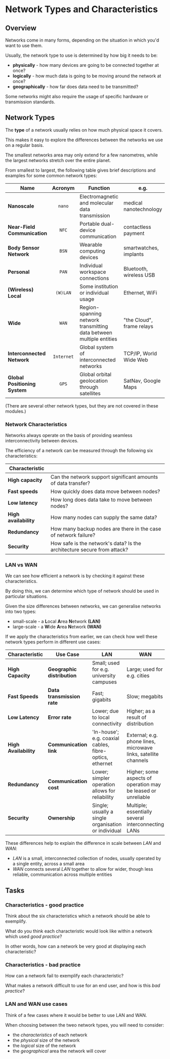 # Network Types and Characteristics

## Overview
Networks come in many forms, depending on the situation in which you'd want to use them.

Usually, the network type to use is determined by how big it needs to be:
 - **physically** - how many devices are going to be connected together at once?
 - **logically** - how much data is going to be moving around the network at once?
 - **geographically** - how far does data need to be transmitted?

Some networks might also require the usage of specific hardware or transmission standards.

## Network Types
The **type** of a network usually relies on how much physical space it covers.

This makes it easy to explore the differences between the networks we use on a regular basis.

The smallest networks area may only extend for a few nanometres, while the largest networks stretch over the entire planet.

From smallest to largest, the following table gives brief descriptions and examples for some common network types:

| Name | Acronym | Function | e.g. |
|-|:-:|-|-|
| **Nanoscale** | `nano` | Electromagnetic and molecular data transmission | medical nanotechnology |
| **Near-Field Communication** | `NFC` | Portable dual-device communication | contactless payment |
| **Body Sensor Network** | `BSN` | Wearable computing devices | smartwatches, implants |
| **Personal** | `PAN` | Individual workspace connections | Bluetooth, wireless USB |
| **(Wireless) Local** | `(W)LAN` | Some institution or individual usage | Ethernet, WiFi |
| **Wide** | `WAN` | Region-spanning network transmitting data between multiple entities | "the Cloud", frame relays |
| **Interconnected Network** | `Internet` | Global system of interconnected networks | TCP/IP, World Wide Web |
| **Global Positioning System** | `GPS` | Global orbital geolocation through satellites | SatNav, Google Maps |

(There are several other network types, but they are not covered in these modules.)

### Network Characteristics
Networks always operate on the basis of providing seamless interconnectivity between devices.

The efficiency of a network can be measured through the following six characteristics:

| Characteristic | |
|-|-|
| **High capacity** | Can the network support significant amounts of data transfer? |
| **Fast speeds** | How quickly does data move between nodes? |
| **Low latency** | How long does data take to move between nodes? |
| **High availability** | How many nodes can supply the same data? |
| **Redundancy** | How many backup nodes are there in the case of network failure? |
| **Security** | How safe is the network's data? Is the architecture secure from attack? |

### LAN vs WAN
We can see how efficient a network is by checking it against these characteristics.

By doing this, we can determine which type of network should be used in particular situations.

Given the size differences between networks, we can generalise networks into two types:
 - small-scale - a **L**ocal **A**rea **N**etwork **(LAN)**
 - large-scale - a **W**ide **A**rea **N**etwork **(WAN)**

If we apply the characteristics from earlier, we can check how well these network types perform in different use cases:

| Characteristic | Use Case | LAN | WAN |
|-|-|-|-|
| **High Capacity** | **Geographic distribution** | Small; used for e.g. university campuses | Large; used for e.g. cities |
| **Fast Speeds** | **Data transmission rate** | Fast; gigabits | Slow; megabits |
| **Low Latency** | **Error rate** | Lower; due to local connectivity | Higher; as a result of distribution |
| **High Availability** | **Communication link** | 'In-house'; e.g. coaxial cables, fibre-optics, ethernet | External; e.g. phone lines, microwave links, satellite channels |
| **Redundancy** | **Communication cost** | Lower; simpler operation allows for reliability | Higher; some aspects of operation may be leased or unreliable |
| **Security** | **Ownership** | Single; usually a single organisation or individual | Multiple; essentially several interconnecting LANs |

These differences help to explain the difference in scale between *LAN* and *WAN*:
 - *LAN* is a small, interconnected collection of nodes, usually operated by a single entity, across a small area
 - *WAN* connects several *LAN* together to allow for wider, though less reliable, communication across multiple entities

## Tasks
### Characteristics - good practice
Think about the six characteristics which a network should be able to exemplify.

What do you think each characteristic would look like within a network which used *good practice*?

In other words, how can a network be very good at displaying each characteristic?

### Characteristics - bad practice
How can a network fail to exemplify each characteristic?

What makes a network difficult to use for an end user, and how is this *bad practice*?

### LAN and WAN use cases
Think of a few cases where it would be better to use LAN and WAN.

When choosing between the tweo network types, you will need to consider:
 - the *characteristics* of each network
 - the *physical* size of the network
 - the *logical* size of the network
 - the *geographical* area the network will cover
